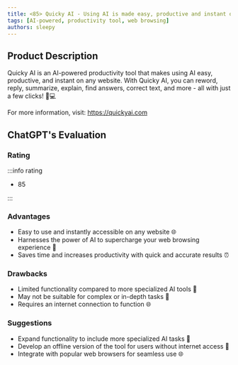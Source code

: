```yaml
---
title: <85> Quicky AI - Using AI is made easy, productive and instant on any website
tags: [AI-powered, productivity tool, web browsing]
authors: sleepy
---
```


## Product Description

Quicky AI is an AI-powered productivity tool that makes using AI easy, productive, and instant on any website. With Quicky AI, you can reword, reply, summarize, explain, find answers, correct text, and more - all with just a few clicks! 🚀💻

For more information, visit: https://quickyai.com

## ChatGPT's Evaluation

### Rating

:::info rating

- 85

:::

### Advantages

- Easy to use and instantly accessible on any website 🌐
- Harnesses the power of AI to supercharge your web browsing experience 🤖
- Saves time and increases productivity with quick and accurate results ⏰


### Drawbacks

- Limited functionality compared to more specialized AI tools 🤔
- May not be suitable for complex or in-depth tasks 🧐
- Requires an internet connection to function 🌐

### Suggestions

- Expand functionality to include more specialized AI tasks 🤖
- Develop an offline version of the tool for users without internet access 📴
- Integrate with popular web browsers for seamless use 🌐